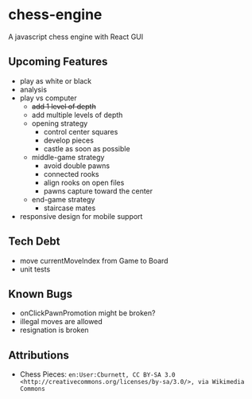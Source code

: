 # chess-engine

A javascript chess engine with React GUI

## Upcoming Features

- play as white or black
- analysis
- play vs computer
  - ~~add 1 level of depth~~
  - add multiple levels of depth
  - opening strategy
    - control center squares
    - develop pieces
    - castle as soon as possible
  - middle-game strategy
    - avoid double pawns
    - connected rooks
    - align rooks on open files
    - pawns capture toward the center
  - end-game strategy
    - staircase mates
- responsive design for mobile support

## Tech Debt

- move currentMoveIndex from Game to Board
- unit tests

## Known Bugs

<!-- - _none_ -->
- onClickPawnPromotion might be broken?
- illegal moves are allowed
- resignation is broken

## Attributions

- Chess Pieces: `en:User:Cburnett, CC BY-SA 3.0 <http://creativecommons.org/licenses/by-sa/3.0/>, via Wikimedia Commons`
